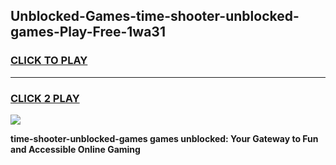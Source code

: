 
## Unblocked-Games-time-shooter-unblocked-games-Play-Free-1wa31
<h3>
<a href="https://premium76.site?title=time-shooter-unblocked-games&ref=23A">CLICK TO PLAY</a></h3>
<hr>

<h3>
<a href="https://premium76.site?title=time-shooter-unblocked-games&ref=23A">CLICK 2 PLAY</a>
  
</h3>

<a href="https://premium76.site?title=time-shooter-unblocked-games&ref=23A"><img src="https://clearcache.store/games.png"></a>


**time-shooter-unblocked-games games unblocked: Your Gateway to Fun and Accessible Online Gaming**
